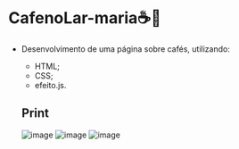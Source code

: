 # CafenoLar-maria☕🏡
* Desenvolvimento de uma página sobre cafés, utilizando:
   * HTML;
   * CSS;
   * efeito.js.
 
  ## Print
  ![image](https://github.com/user-attachments/assets/0e0eebb9-07b9-48c9-8ddd-a15bc0a94839)
  ![image](https://github.com/user-attachments/assets/2886a639-10f3-4fb0-aadf-ef14c9ca98ae)
![image](https://github.com/user-attachments/assets/9b4fc45a-3565-45e3-b620-4f6c96ffa76b)

 
